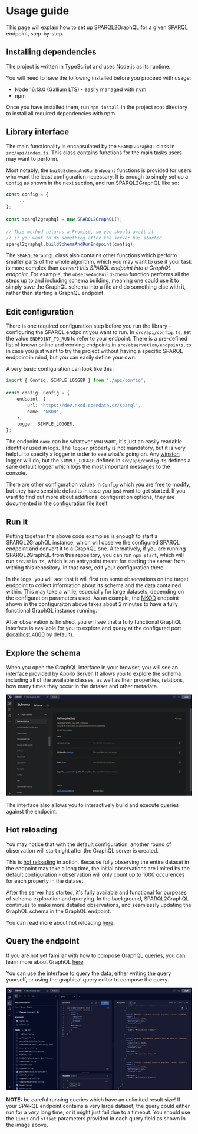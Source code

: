 # Usage guide

This page will explain how to set up SPARQL2GraphQL for a given SPARQL endpoint, step-by-step.

## Installing dependencies

The project is written in TypeScript and uses Node.js as its runtime.

You will need to have the following installed before you proceed with usage:

- Node 16.13.0 (Gallium LTS) - easily managed with [nvm](https://github.com/nvm-sh/nvm)
- npm

Once you have installed them, run `npm install` in the project root directory to install
all required dependencies with npm.

## Library interface

The main functionality is encapsulated by the `SPARQL2GraphQL` class in `src/api/index.ts`.
This class contains functions for the main tasks users may want to perform.

Most notably, the `buildSchemaAndRunEndpoint` functions is provided for users
who want the least configuration necessary. It is enough to simply set up a `Config`
as shown in the next section, and run SPARQL2GraphQL like so:

```ts
const config = {
    ...
};

const sparql2graphql = new SPARQL2GraphQL();

// This method returns a Promise, so you should await it
// if you want to do something after the server has started.
sparql2graphql.buildSchemaAndRunEndpoint(config);
```

The `SPARQL2GraphQL` class also contains other functions which perform
smaller parts of the whole algorithm, which you may want to use if your
task is more complex than *convert this SPARQL endpoint into a GraphQL endpoint*.
For example, the `observeAndBuildSchema` function performs all the steps up to
and including schema building, meaning one could use it to simply save the
GraphQL schema into a file and do something else with it, rather than
starting a GraphQL endpoint.

## Edit configuration

There is one required configuration step before you run the library - configuring
the SPARQL endpoint you want to run. In `src/api/config.ts`, set the value
`ENDPOINT_TO_RUN` to refer to your endpoint. There is a pre-defined list of known
online and working endpoints in `src/observation/endpoints.ts` in case you just want
to try the project without having a specific SPARQL endpoint in mind, but you can
easily define your own.

A very basic configuration can look like this:

```ts
import { Config, SIMPLE_LOGGER } from './api/config';

const config: Config = {
    endpoint: {
        url: 'https://dev.nkod.opendata.cz/sparql',
        name: 'NKOD',
    },
    logger: SIMPLE_LOGGER,
};
```

The endpoint `name` can be whatever you want, it's just an easily readable
identifier used in logs. The `logger` property is not mandatory,
but it is very helpful to specify a logger in order to see what's
going on. Any [winston](https://github.com/winstonjs/winston) logger will do,
but the `SIMPLE_LOGGER` defined in `src/api/config.ts` defines a sane default
logger which logs the most important messages to the console.

There are other configuration values in `Config` which you are free to modify, but they have
sensible defaults in case you just want to get started. If you want to find out
more about additional configuration options, they are documented in the
configuration file itself.

## Run it

Putting together the above code examples is enough to start a SPARQL2GraphQL instance,
which will observe the configured SPARQL endpoint and convert it to a GraphQL one.
Alternatively, if you are running SPARQL2GraphQL from this repository,
you can run `npm start`, which will run `src/main.ts`, which is an entrypoint
meant for starting the server from withing this repository.
In that case, edit your configuration there.

In the logs, you will see that it will first run some observations on the target
endpoint to collect information about its schema and the data contained within.
This may take a while, especially for large datasets, depending on the configuration
parameters used. As an example, the [NKOD](https://data.gov.cz/english/) endpoint
shown in the configuraiton above takes about 2 minutes to have a fully functional
GraphQL instance running.

After observation is finished, you will see that a fully functional GraphQL interface is
available for you to explore and query at the configured port
([localhost:4000](http://localhost:4000) by default).

## Explore the schema

When you open the GraphQL interface in your browser, you will see an interface
provided by Apollo Server. It allows you to explore the schema including all of the available
classes, as well as their properties, relations, how many times they occur in the dataset
and other metadata.

![GraphQL interface](img/interface.png)

The interface also allows you to interactively build and execute queries against the endpoint.

## Hot reloading

You may notice that with the default configuration, another round of observation
will start right after the GraphQL server is created.

This is [hot reloading](hot_reloading.md) in action. Because fully observing the entire
dataset in the endpoint may take a long time, the initial observations are limited
by the default configuration - observation will only count up to 1000 occurences
for each property in the dataset.

After the server has started, it's fully available and functional for purposes of
schema exploration and querying. In the background, SPARQL2GraphQL continues
to make more detailed observations, and seamlessly updating the GraphQL
schema in the GraphQL endpoint.

You can read more about hot reloading [here](hot_reloading.md).

## Query the endpoint

If you are not yet familiar with how to compose GraphQL queries, you can learn more
about GraphQL [here](https://graphql.org/learn/).

You can use the interface to query the data, either writing the query yourself,
or using the graphical query editor to compose the query.

![GraphQL querying](img/querying.png)

**NOTE:** be careful running queries which have an unlimited result size!
If your SPARQL endpoint contains a very large dataset, the query could either
run for a *very* long time, or it might just fail due to a timeout.
You should use the `limit` and `offset` parameters provided in each query
field as shown in the image above.
